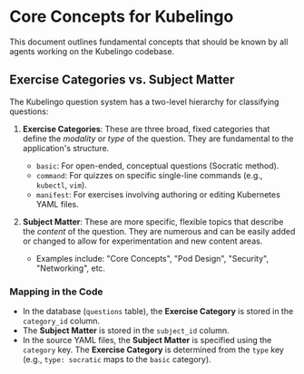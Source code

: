 # Core Concepts for Kubelingo

This document outlines fundamental concepts that should be known by all agents working on the Kubelingo codebase.

## Exercise Categories vs. Subject Matter

The Kubelingo question system has a two-level hierarchy for classifying questions:

1.  **Exercise Categories**: These are three broad, fixed categories that define the *modality* or *type* of the question. They are fundamental to the application's structure.
    *   `basic`: For open-ended, conceptual questions (Socratic method).
    *   `command`: For quizzes on specific single-line commands (e.g., `kubectl`, `vim`).
    *   `manifest`: For exercises involving authoring or editing Kubernetes YAML files.

2.  **Subject Matter**: These are more specific, flexible topics that describe the *content* of the question. They are numerous and can be easily added or changed to allow for experimentation and new content areas.
    *   Examples include: "Core Concepts", "Pod Design", "Security", "Networking", etc.

### Mapping in the Code

-   In the database (`questions` table), the **Exercise Category** is stored in the `category_id` column.
-   The **Subject Matter** is stored in the `subject_id` column.
-   In the source YAML files, the **Subject Matter** is specified using the `category` key. The **Exercise Category** is determined from the `type` key (e.g., `type: socratic` maps to the `basic` category).

